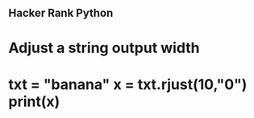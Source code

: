 Hacker Rank Python
------------------------

Adjust a string output width
===============================
txt = "banana"
x = txt.rjust(10,"0")
print(x)
===============================
